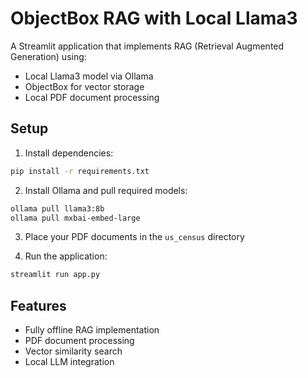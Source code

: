 # ObjectBox RAG with Local Llama3

A Streamlit application that implements RAG (Retrieval Augmented Generation) using:
- Local Llama3 model via Ollama
- ObjectBox for vector storage
- Local PDF document processing

## Setup

1. Install dependencies:
```bash
pip install -r requirements.txt
```

2. Install Ollama and pull required models:
```bash
ollama pull llama3:8b
ollama pull mxbai-embed-large
```

3. Place your PDF documents in the `us_census` directory

4. Run the application:
```bash
streamlit run app.py
```

## Features

- Fully offline RAG implementation
- PDF document processing
- Vector similarity search
- Local LLM integration
